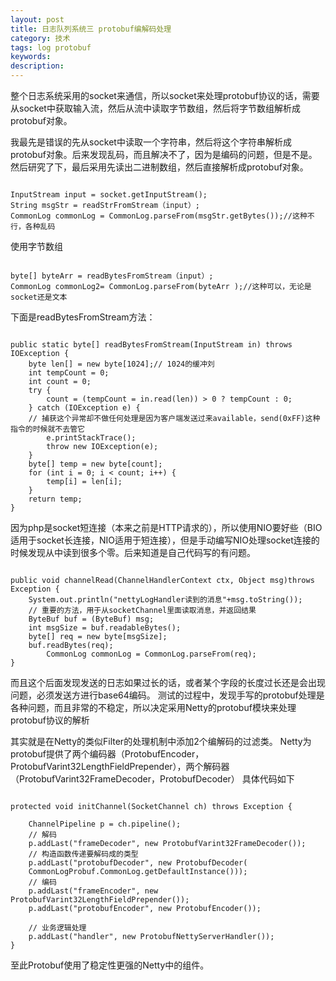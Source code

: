 ```yaml
---
layout: post
title: 日志队列系统三 protobuf编解码处理
category: 技术
tags: log protobuf
keywords: 
description: 
---
```





整个日志系统采用的socket来通信，所以socket来处理protobuf协议的话，需要从socket中获取输入流，然后从流中读取字节数组，然后将字节数组解析成protobuf对象。

我最先是错误的先从socket中读取一个字符串，然后将这个字符串解析成protobuf对象。后来发现乱码，而且解决不了，因为是编码的问题，但是不是。然后研究了下，最后采用先读出二进制数组，然后直接解析成protobuf对象。

```

InputStream input = socket.getInputStream();
String msgStr = readStrFromStream（input）;
CommonLog commonLog = CommonLog.parseFrom(msgStr.getBytes());//这种不行，各种乱码

```

使用字节数组

```

byte[] byteArr = readBytesFromStream（input）;
CommonLog commonLog2= CommonLog.parseFrom(byteArr );//这种可以，无论是socket还是文本

````

下面是readBytesFromStream方法：

```

public static byte[] readBytesFromStream(InputStream in) throws IOException {
	byte len[] = new byte[1024];// 1024的缓冲刘
	int tempCount = 0;
	int count = 0;
	try {
		count = (tempCount = in.read(len)) > 0 ? tempCount : 0;
	} catch (IOException e) {
	// 捕获这个异常却不做任何处理是因为客户端发送过来available，send(0xFF)这种指令的时候就不去管它
		e.printStackTrace();
		throw new IOException(e);
	}
	byte[] temp = new byte[count];
	for (int i = 0; i < count; i++) {
		temp[i] = len[i];
	}
	return temp;
}

```

因为php是socket短连接（本来之前是HTTP请求的），所以使用NIO要好些（BIO适用于socket长连接，NIO适用于短连接），但是手动编写NIO处理socket连接的时候发现从中读到很多个零。后来知道是自己代码写的有问题。

```

public void channelRead(ChannelHandlerContext ctx, Object msg)throws Exception {
	System.out.println("nettyLogHandler读到的消息"+msg.toString());
	// 重要的方法，用于从socketChannel里面读取消息，并返回结果
	ByteBuf buf = (ByteBuf) msg;
	int msgSize = buf.readableBytes();
	byte[] req = new byte[msgSize];
	buf.readBytes(req);
        CommonLog commonLog = CommonLog.parseFrom(req);
}

```

而且这个后面发现发送的日志如果过长的话，或者某个字段的长度过长还是会出现问题，必须发送方进行base64编码。
测试的过程中，发现手写的protobuf处理是各种问题，而且非常的不稳定，所以决定采用Netty的protobuf模块来处理protobuf协议的解析


其实就是在Netty的类似Filter的处理机制中添加2个编解码的过滤类。
Netty为protobuf提供了两个编码器（ProtobufEncoder，ProtobufVarint32LengthFieldPrepender），两个解码器（ProtobufVarint32FrameDecoder，ProtobufDecoder）
具体代码如下

```

protected void initChannel(SocketChannel ch) throws Exception {

	ChannelPipeline p = ch.pipeline();
	// 解码
	p.addLast("frameDecoder", new ProtobufVarint32FrameDecoder());
	// 构造函数传递要解码成的类型
	p.addLast("protobufDecoder", new ProtobufDecoder(
	CommonLogProbuf.CommonLog.getDefaultInstance()));
	// 编码
	p.addLast("frameEncoder", new ProtobufVarint32LengthFieldPrepender());
	p.addLast("protobufEncoder", new ProtobufEncoder());

	// 业务逻辑处理
	p.addLast("handler", new ProtobufNettyServerHandler());
}

```
至此Protobuf使用了稳定性更强的Netty中的组件。



